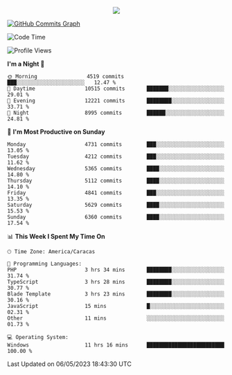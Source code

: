 <p align="center">
  <a href="http://www.github.com/thevacs">
    <img src="https://github-readme-streak-stats.herokuapp.com/?user=thevacs&stroke=ffffff&background=1c1917&ring=0891b2&fire=0891b2&currStreakNum=ffffff&currStreakLabel=0891b2&sideNums=ffffff&sideLabels=ffffff&dates=ffffff&hide_border=true" />
  </a>
  
  <a href="http://www.github.com/thevacs"><img src="https://github-readme-activity-graph.cyclic.app/graph?username=thevacs&bg_color=000000&color=ffffff&line=ff0000&point=ebebeb&area=true&hide_border=true" alt="GitHub Commits Graph" /></a>
  
</p>

<!--START_SECTION:waka-->
![Code Time](http://img.shields.io/badge/Code%20Time-1%2C373%20hrs%204%20mins-blue)

![Profile Views](http://img.shields.io/badge/Profile%20Views-0-blue)

**I'm a Night 🦉** 

```text
🌞 Morning                4519 commits        ███░░░░░░░░░░░░░░░░░░░░░░   12.47 % 
🌆 Daytime                10515 commits       ███████░░░░░░░░░░░░░░░░░░   29.01 % 
🌃 Evening                12221 commits       ████████░░░░░░░░░░░░░░░░░   33.71 % 
🌙 Night                  8995 commits        ██████░░░░░░░░░░░░░░░░░░░   24.81 % 
```
📅 **I'm Most Productive on Sunday** 

```text
Monday                   4731 commits        ███░░░░░░░░░░░░░░░░░░░░░░   13.05 % 
Tuesday                  4212 commits        ███░░░░░░░░░░░░░░░░░░░░░░   11.62 % 
Wednesday                5365 commits        ████░░░░░░░░░░░░░░░░░░░░░   14.80 % 
Thursday                 5112 commits        ████░░░░░░░░░░░░░░░░░░░░░   14.10 % 
Friday                   4841 commits        ███░░░░░░░░░░░░░░░░░░░░░░   13.35 % 
Saturday                 5629 commits        ████░░░░░░░░░░░░░░░░░░░░░   15.53 % 
Sunday                   6360 commits        ████░░░░░░░░░░░░░░░░░░░░░   17.54 % 
```


📊 **This Week I Spent My Time On** 

```text
🕑︎ Time Zone: America/Caracas

💬 Programming Languages: 
PHP                      3 hrs 34 mins       ████████░░░░░░░░░░░░░░░░░   31.74 % 
TypeScript               3 hrs 28 mins       ████████░░░░░░░░░░░░░░░░░   30.77 % 
Blade Template           3 hrs 23 mins       ████████░░░░░░░░░░░░░░░░░   30.16 % 
JavaScript               15 mins             █░░░░░░░░░░░░░░░░░░░░░░░░   02.31 % 
Other                    11 mins             ░░░░░░░░░░░░░░░░░░░░░░░░░   01.73 % 

💻 Operating System: 
Windows                  11 hrs 16 mins      █████████████████████████   100.00 % 
```


 Last Updated on 06/05/2023 18:43:30 UTC
<!--END_SECTION:waka-->
